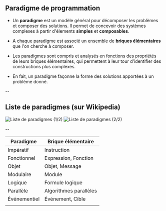## Paradigme de programmation

* Un **paradigme** est un modèle général pour décomposer les problèmes
  et composer des solutions. Il permet de concevoir des systèmes
  complexes à partir d'élements **simples** et **composables**.

* A chaque paradigme est associé un ensemble de **briques
  élémentaires** que l'on cherche à composer.

* Les paradigmes sont compris et analysés en fonctions des propriétés
  de leurs briques élémentaires, qui permettent à leur tour
  d'identifier des constructions plus complexes.

* En fait, un paradigme façonne la forme des solutions apportées à un
  problème donné.

--

## Liste de paradigmes (sur Wikipedia)

![Liste de paradigmes (1/2)](prog/images/paradigms_list.1.png) <!-- .element: style="border: none; box-shadow: none; max-height: calc(38vh); padding-right: 50px" -->
![Liste de paradigmes (2/2)](prog/images/paradigms_list.2.png) <!-- .element: style="border: none; box-shadow: none; max-height: calc(38vh);" -->

--

|Paradigme       | Brique élémentaire     |
|----------------|------------------------|
|Impératif       | Instruction            |
|Fonctionnel     | Expression, Fonction   |
|Objet           | Objet, Message         |
|Modulaire       | Module                 |
|Logique         | Formule logique        |
|Parallèle       | Algorithmes parallèles |
|Événementiel    | Événement, Cible       |
|||
